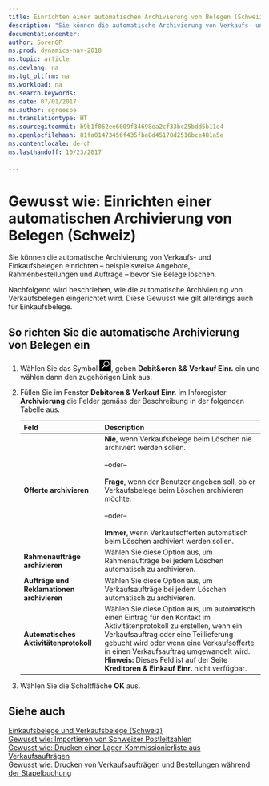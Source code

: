 ```yaml
---
title: Einrichten einer automatischen Archivierung von Belegen (Schweiz)
description: "Sie können die automatische Archivierung von Verkaufs- und Einkaufsbelegen einrichten – beispielsweise Angebote, Rahmenbestellungen und Aufträge – bevor Sie Belege löschen."
documentationcenter: 
author: SorenGP
ms.prod: dynamics-nav-2018
ms.topic: article
ms.devlang: na
ms.tgt_pltfrm: na
ms.workload: na
ms.search.keywords: 
ms.date: 07/01/2017
ms.author: sgroespe
ms.translationtype: HT
ms.sourcegitcommit: b9b1f062ee6009f34698ea2cf33bc25bdd5b11e4
ms.openlocfilehash: 81fa01473456f435fba8d45178d2516bce481a5e
ms.contentlocale: de-ch
ms.lasthandoff: 10/23/2017

---
```

# <a name="how-to-set-up-automatic-archiving-of-documents-in-switzerland"></a>Gewusst wie: Einrichten einer automatischen Archivierung von Belegen (Schweiz)
Sie können die automatische Archivierung von Verkaufs- und Einkaufsbelegen einrichten – beispielsweise Angebote, Rahmenbestellungen und Aufträge – bevor Sie Belege löschen.  

Nachfolgend wird beschrieben, wie die automatische Archivierung von Verkaufsbelegen eingerichtet wird. Diese Gewusst wie gilt allerdings auch für Einkaufsbelege.  

## <a name="to-set-up-automatic-archiving-of-documents"></a>So richten Sie die automatische Archivierung von Belegen ein  

1.  Wählen Sie das Symbol ![Nach Seite oder Bericht suchen](../../media/ui-search/search_small.png "Symbol Nach Seite oder Bericht suchen"), geben **Debit&oren && Verkauf Einr.** ein und wählen dann den zugehörigen Link aus.  
2.  Füllen Sie im Fenster **Debitoren & Verkauf Einr.** im Inforegister **Archivierung** die Felder gemäss der Beschreibung in der folgenden Tabelle aus.  

    |Feld|Description|  
    |---------------------------------|---------------------------------------|  
    |**Offerte archivieren**|**Nie**, wenn Verkaufsbelege beim Löschen nie archiviert werden sollen.<br /><br /> –oder–<br /><br /> **Frage**, wenn der Benutzer angeben soll, ob er Verkaufsbelege beim Löschen archivieren möchte.<br /><br /> –oder–<br /><br /> **Immer**, wenn Verkaufsofferten automatisch beim Löschen archiviert werden sollen.|  
    |**Rahmenaufträge archivieren**|Wählen Sie diese Option aus, um Rahmenaufträge bei jedem Löschen automatisch zu archivieren.|  
    |**Aufträge und Reklamationen archivieren**|Wählen Sie diese Option aus, um Verkaufsaufträge bei jedem Löschen automatisch zu archivieren.|  
    |**Automatisches Aktivitätenprotokoll**|Wählen Sie diese Option aus, um automatisch einen Eintrag für den Kontakt im Aktivitätenprotokoll zu erstellen, wenn ein Verkaufsauftrag oder eine Teillieferung gebucht wird oder wenn eine Verkaufsofferte in einen Verkaufsauftrag umgewandelt wird. **Hinweis:** Dieses Feld ist auf der Seite **Kreditoren & Einkauf Einr.** nicht verfügbar.|  

3.  Wählen Sie die Schaltfläche **OK** aus.  

## <a name="see-also"></a>Siehe auch  
 [Einkaufsbelege und Verkaufsbelege (Schweiz)](swiss-purchase-documents-and-sales-documents.md)   
 [Gewusst wie: Importieren von Schweizer Postleitzahlen](how-to-import-swiss-post-codes.md)   
 [Gewusst wie: Drucken einer Lager-Kommissionierliste aus Verkaufsaufträgen](how-to-print-an-inventory-picking-list-from-a-sales-order.md)   
 [Gewusst wie: Drucken von Verkaufsaufträgen und Bestellungen während der Stapelbuchung](how-to-print-sales-and-purchase-orders-during-batch-posting.md)

